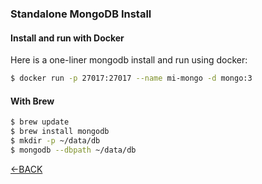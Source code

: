 ### Standalone MongoDB Install

#### Install and run with Docker

Here is a one-liner mongodb install and run using docker:

```sh
$ docker run -p 27017:27017 --name mi-mongo -d mongo:3
```

#### With Brew

```sh
$ brew update
$ brew install mongodb
$ mkdir -p ~/data/db
$ mongodb --dbpath ~/data/db
```

[<-BACK](README.md)
